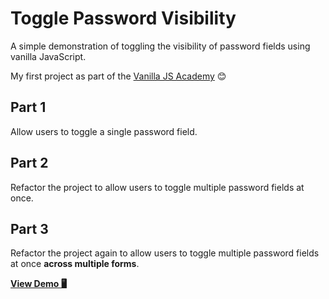 # Toggle Password Visibility

A simple demonstration of toggling the visibility of password fields using vanilla JavaScript.

My first project as part of the [Vanilla JS Academy](https://vanillajsacademy.com/) 😊

## Part 1

Allow users to toggle a single password field.

## Part 2

Refactor the project to allow users to toggle multiple password fields at once.

## Part 3

Refactor the project again to allow users to toggle multiple password fields at once **across multiple forms**.

[**View Demo 🖥**](https://kieranbarker.github.io/toggle-password-visibility/)
